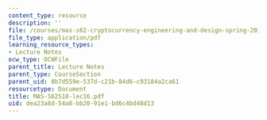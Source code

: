 ```yaml
---
content_type: resource
description: ''
file: /courses/mas-s62-cryptocurrency-engineering-and-design-spring-2018/dea23a8d54a8bb2091e1bd6c4bd48d13_MAS-S62S18-lec16.pdf
file_type: application/pdf
learning_resource_types:
- Lecture Notes
ocw_type: OCWFile
parent_title: Lecture Notes
parent_type: CourseSection
parent_uid: 8b7d559e-537d-c21b-84d6-c93184a2ca61
resourcetype: Document
title: MAS-S62S18-lec16.pdf
uid: dea23a8d-54a8-bb20-91e1-bd6c4bd48d13
---
```

